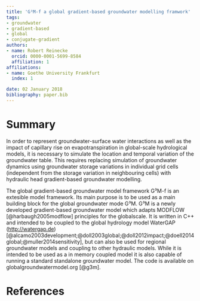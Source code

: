 ```yaml
---
title: 'G³M-f a global gradient-based groundwater modelling framwork'
tags:
- groundwater
- gradient-based
- global
- conjugate-gradient
authors:
- name: Robert Reinecke
  orcid: 0000-0001-5699-8584
  affiliation: 1
affiliations:
- name: Goethe University Frankfurt
  index: 1

date: 02 January 2018
bibliography: paper.bib
---
```


# Summary
In order to represent groundwater-surface water interactions as well as the impact of capillary rise on evapotranspiration in global-scale hydrological models, it is necessary to simulate the location and temporal variation of the groundwater table.
This requires replacing simulation of groundwater dynamics using groundwater storage variations in individual grid cells (independent from the storage variation in neighbouring cells) with hydraulic head gradient-based groundwater modelling.

The global gradient-based groundwater model framework G³M-f is an extesible model framework.
Its main purpose is to be used as a main building block for the global groundwater mode G³M.
G³M is a newly developed gradient-based groundwater model which adapts MODFLOW [@harbaugh2005modflow] principles for the globalscale.
It is written in C++ and intended to be coupled to the global hydrology model WaterGAP (http://watergap.de) [@alcamo2003development;@doll2003global;@doll2012impact;@doell2014global;@muller2014sensitivity], but can also be used for regional groundwater models and coupling to other hydraulic models.
While it is intended to be used as a in memory coupled model it is also capable of running a standard standalone groundwater model.
The code is available on globalgroundwatermodel.org [@g3m].

# References
